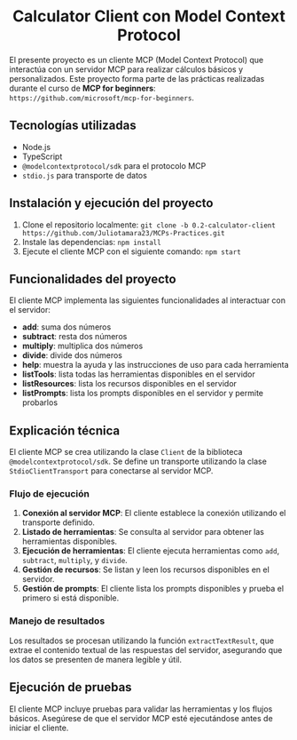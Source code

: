 # <h1 align='center'> Calculator Client con Model Context Protocol </h1>

El presente proyecto es un cliente MCP (Model Context Protocol) que interactúa con un servidor MCP para realizar cálculos básicos y personalizados. Este proyecto forma parte de las prácticas realizadas durante el curso de **MCP for beginners**: `https://github.com/microsoft/mcp-for-beginners`.

## Tecnologías utilizadas

*   Node.js
*   TypeScript
*   `@modelcontextprotocol/sdk` para el protocolo MCP
*   `stdio.js` para transporte de datos

## Instalación y ejecución del proyecto

1.  Clone el repositorio localmente: `git clone -b 0.2-calculator-client https://github.com/Juliotamara23/MCPs-Practices.git`
2.  Instale las dependencias: `npm install`
3.  Ejecute el cliente MCP con el siguiente comando: `npm start`

## Funcionalidades del proyecto

El cliente MCP implementa las siguientes funcionalidades al interactuar con el servidor:

*   **add**: suma dos números
*   **subtract**: resta dos números
*   **multiply**: multiplica dos números
*   **divide**: divide dos números
*   **help**: muestra la ayuda y las instrucciones de uso para cada herramienta
*   **listTools**: lista todas las herramientas disponibles en el servidor
*   **listResources**: lista los recursos disponibles en el servidor
*   **listPrompts**: lista los prompts disponibles en el servidor y permite probarlos

## Explicación técnica

El cliente MCP se crea utilizando la clase `Client` de la biblioteca `@modelcontextprotocol/sdk`. Se define un transporte utilizando la clase `StdioClientTransport` para conectarse al servidor MCP.

### Flujo de ejecución

1. **Conexión al servidor MCP**: El cliente establece la conexión utilizando el transporte definido.
2. **Listado de herramientas**: Se consulta al servidor para obtener las herramientas disponibles.
3. **Ejecución de herramientas**: El cliente ejecuta herramientas como `add`, `subtract`, `multiply`, y `divide`.
4. **Gestión de recursos**: Se listan y leen los recursos disponibles en el servidor.
5. **Gestión de prompts**: El cliente lista los prompts disponibles y prueba el primero si está disponible.

### Manejo de resultados

Los resultados se procesan utilizando la función `extractTextResult`, que extrae el contenido textual de las respuestas del servidor, asegurando que los datos se presenten de manera legible y útil.

## Ejecución de pruebas

El cliente MCP incluye pruebas para validar las herramientas y los flujos básicos. Asegúrese de que el servidor MCP esté ejecutándose antes de iniciar el cliente.